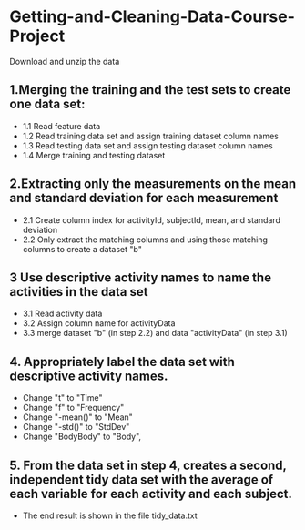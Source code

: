 # Getting-and-Cleaning-Data-Course-Project

Download and unzip the data


## 1.Merging the training and the test sets to create one data set:

* 1.1 Read feature data
* 1.2 Read training data set and assign training dataset column names
* 1.3 Read testing data set and assign testing dataset column names
* 1.4 Merge training and testing dataset

## 2.Extracting only the measurements on the mean and standard deviation for each measurement

* 2.1 Create column index for activityId, subjectId, mean, and standard deviation
* 2.2 Only extract the matching columns and using those matching columns to create a dataset "b"



## 3 Use descriptive activity names to name the activities in the data set
* 3.1 Read activity data
* 3.2 Assign column name for activityData
* 3.3 merge dataset "b" (in step 2.2) and data "activityData" (in step 3.1)

## 4. Appropriately label the data set with descriptive activity names. 

* Change "t" to "Time"
* Change "f" to "Frequency"
* Change "-mean()" to "Mean"
* Change "-std()" to "StdDev"
* Change "BodyBody" to "Body",


## 5. From the data set in step 4, creates a second, independent tidy data set with the average of each variable for each activity and each subject.

* The end result is shown in the file tidy_data.txt

